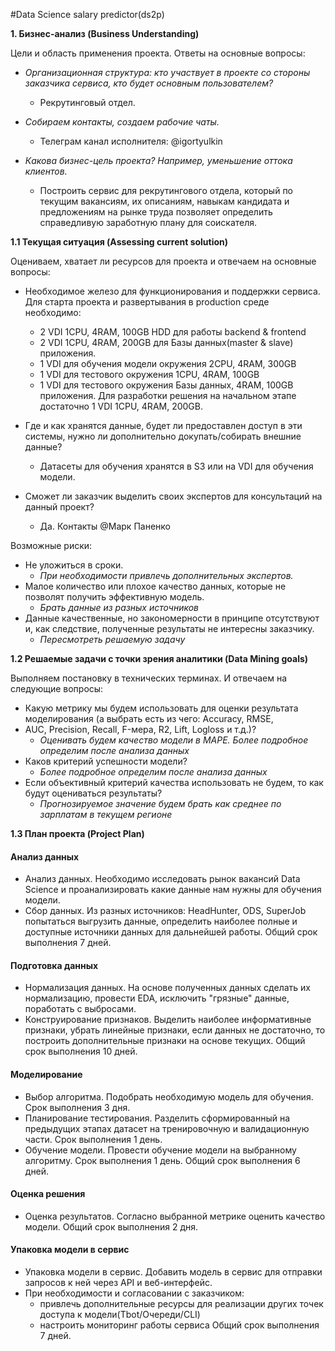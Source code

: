 #Data Science salary predictor(ds2p)

**1\. Бизнес-анализ (Business Understanding)**

Цели и область применения проекта. Ответы на основные вопросы:

- _Организационная структура: кто участвует в проекте со стороны заказчика сервиса, кто будет основным пользователем?_
  + Рекрутинговый отдел.

- _Собираем контакты, создаем рабочие чаты._
  + Телеграм канал исполнителя: @igortyulkin

- _Какова бизнес-цель проекта? Например, уменьшение оттока клиентов._
  + Построить сервис для рекрутингового отдела, который по текущим вакансиям, их описаниям, навыкам кандидата и предложениям на рынке труда позволяет определить справедливую заработную плану для соискателя.


**1.1 Текущая ситуация (Assessing current solution)**

Оцениваем, хватает ли ресурсов для проекта и отвечаем на основные вопросы:

- Необходимое железо для функционирования и поддержки сервиса.
Для старта проекта и развертывания в production среде необходимо:
  + 2 VDI 1CPU, 4RAM, 100GB HDD для работы backend & frontend
  + 2 VDI 1CPU, 4RAM, 200GB для Базы данных(master & slave) приложения.
  + 1 VDI для обучения модели окружения 2CPU, 4RAM, 300GB 
  + 1 VDI для тестового окружения 1CPU, 4RAM, 100GB
  + 1 VDI для тестового окружения Базы данных, 4RAM, 100GB приложения.
Для разработки решения на начальном этапе достаточно 1 VDI 1CPU, 4RAM, 200GB.

- Где и как хранятся данные, будет ли предоставлен доступ в эти системы, нужно ли дополнительно докупать/собирать внешние данные?
  + Датасеты для обучения хранятся в S3 или на VDI для обучения модели.

- Сможет ли заказчик выделить своих экспертов для консультаций на данный проект?
  + Да. Контакты @Марк Паненко


Возможные риски:
  - Не уложиться в сроки.
    + _При необходимости привлечь дополнительных экспертов._
  - Малое количество или плохое качество данных, которые не позволят получить эффективную модель. 
    + _Брать данные из разных источников_
  - Данные качественные, но закономерности в принципе отсутствуют и, как следствие, полученные результаты не интересны заказчику. 
    + _Пересмотреть решаемую задачу_

**1.2 Решаемые задачи с точки зрения аналитики (Data Mining goals)**

Выполняем постановку в технических терминах. И отвечаем на следующие вопросы:

- Какую метрику мы будем использовать для оценки результата моделирования (а выбрать есть из чего: Accuracy, RMSE,
- AUC, Precision, Recall, F-мера, R2, Lift, Logloss и т.д.)?
  + _Оценивать будем качество модели в MAPE. Более подробное определим после анализа данных_
- Каков критерий успешности модели? 
   + _Более подробное определим после анализа данных_ 
- Если объективный критерий качества использовать не будем, то как будут оцениваться результаты?
   + _Прогнозируемое значение будем брать как среднее по зарплатам в текущем регионе_

**1.3 План проекта (Project Plan)**

#### Анализ данных
 + Анализ данных. Необходимо исследовать рынок вакансий Data Science и проанализировать какие данные нам нужны для обучения модели.
 + Сбор данных. Из разных источников: HeadHunter, ODS, SuperJob попытаться выгрузить данные, определить наиболее полные и доступные источники данных для дальнейшей работы.
Общий срок выполнения 7 дней.

#### Подготовка данных

 + Нормализация данных. На основе полученных данных сделать их нормализацию, провести EDA, исключить "грязные" данные, поработать с выбросами.
 + Конструирование признаков. Выделить наиболее информативные признаки, убрать линейные признаки, если данных не достаточно, то построить дополнительные признаки на основе текущих. 
Общий срок выполнения 10 дней.

#### Моделирование
 + Выбор алгоритма. Подобрать необходимую модель для обучения. Срок выполнения 3 дня.
 + Планирование тестирования. Разделить сформированный на предыдущих этапах датасет на тренировочную и валидационную части. Срок выполнения 1 день.
 + Обучение модели. Провести обучение модели на выбранному алгоритму. Срок выполнения 1 день.
Общий срок выполнения 6 дней.

#### Оценка решения
 + Оценка результатов. Согласно выбранной метрике оценить качество модели.
Общий срок выполнения 2 дня.

#### Упаковка модели в сервис
 + Упаковка модели в сервис. Добавить модель в сервис для отправки запросов к ней через API и веб-интерфейс.
 + При необходимости и согласовании с заказчиком:
   + привлечь дополнительные ресурсы для реализации других точек доступа к модели(Tbot/Очереди/CLI)
   + настроить мониторинг работы сервиса 
 Общий срок выполнения 7 дней.

